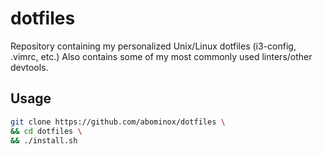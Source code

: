 # dotfiles
Repository containing my personalized Unix/Linux dotfiles (i3-config, .vimrc, etc.)
Also contains some of my most commonly used linters/other devtools.

## Usage
```bash
git clone https://github.com/abominox/dotfiles \
&& cd dotfiles \
&& ./install.sh
```
